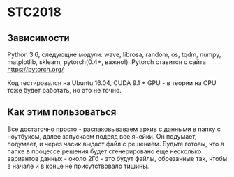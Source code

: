 # STC2018
## Зависимости
Python 3.6, следующие модули: wave, librosa, random, os, tqdm, numpy, matplotlib, sklearn, pytorch(0.4+, важно!). Pytorch ставится с сайта https://pytorch.org/ 

Код тестировался на Ubuntu 16.04, CUDA 9.1 + GPU - в теории на CPU тоже будет работать, но это не точно. 


## Как этим пользоваться
Все достаточно просто - распаковываваем архив с данными в папку с ноутбуком, далее запускаем подряд все ячейки. Он подумает, подумает, и через часик выдаст файл с решением. Будьте готовы, что в папке в процессе решения будет сгенерировано еще несколько вариантов данных - около 2Гб - это будут файлы, обрезанные так, чтобы в начале и в конце не присутствовало тишины. 
